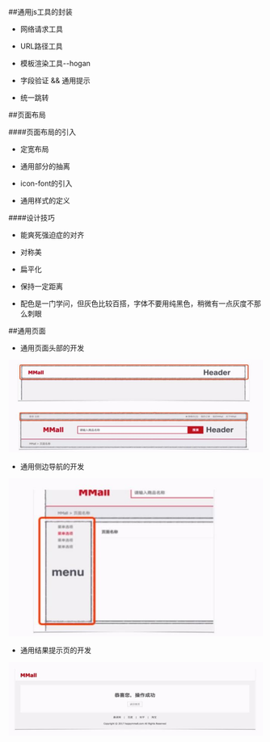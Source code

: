 ##通用js工具的封装

- 网络请求工具

- URL路径工具

- 模板渲染工具--hogan

- 字段验证 && 通用提示

- 统一跳转



##页面布局


####页面布局的引入

- 定宽布局

- 通用部分的抽离

- icon-font的引入

- 通用样式的定义



####设计技巧

- 能爽死强迫症的对齐

- 对称美

- 扁平化

- 保持一定距离

- 配色是一门学问，但灰色比较百搭，字体不要用纯黑色，稍微有一点灰度不那么刺眼




##通用页面

- 通用页面头部的开发

![](/assets/360截图20171027192326876.jpg)

- 通用侧边导航的开发

![](/assets/360截图20171027192336985.jpg)

- 通用结果提示页的开发

![](/assets/360截图20171027192346446.jpg)








